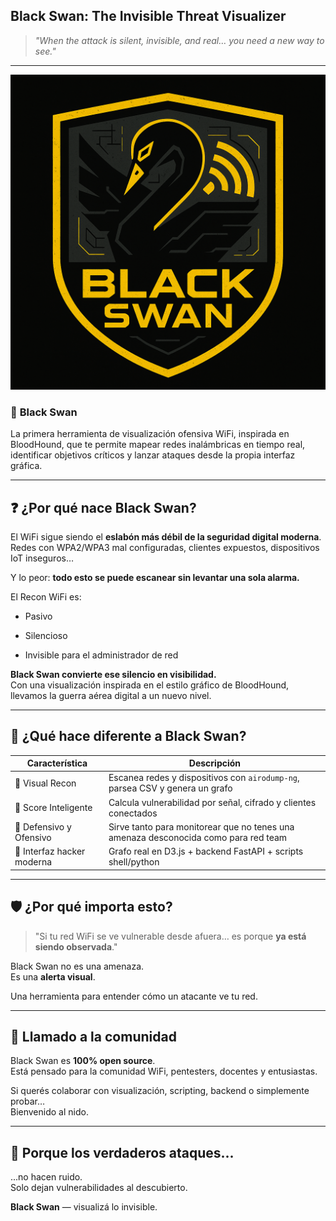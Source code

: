 ## **Black Swan: The Invisible Threat Visualizer**

> *"When the attack is silent, invisible, and real… you need a new way to see."*

* * *
![Logo de BlackSwan](/black-swan-frontend/public/BlackSwan.png)

### 🦢 **Black Swan**

La primera herramienta de visualización ofensiva WiFi, inspirada en BloodHound, que te permite mapear redes inalámbricas en tiempo real, identificar objetivos críticos y lanzar ataques desde la propia interfaz gráfica.

* * *

## ❓ ¿Por qué nace Black Swan?

El WiFi sigue siendo el **eslabón más débil de la seguridad digital moderna**.  
Redes con WPA2/WPA3 mal configuradas, clientes expuestos, dispositivos IoT inseguros…

Y lo peor: **todo esto se puede escanear sin levantar una sola alarma.**

El Recon WiFi es:

- Pasivo
    
- Silencioso
    
- Invisible para el administrador de red
    

**Black Swan convierte ese silencio en visibilidad.**  
Con una visualización inspirada en el estilo gráfico de BloodHound, llevamos la guerra aérea digital a un nuevo nivel.

* * *

## 🧠 ¿Qué hace diferente a Black Swan?

| Característica | Descripción |
| --- | --- |
| 🔎 Visual Recon | Escanea redes y dispositivos con `airodump-ng`, parsea CSV y genera un grafo |
| 🧬 Score Inteligente | Calcula vulnerabilidad por señal, cifrado y clientes conectados |
| 🧠 Defensivo y Ofensivo | Sirve tanto para monitorear que no tenes una amenaza desconocida como para red team | |
| 🧿 Interfaz hacker moderna | Grafo real en D3.js + backend FastAPI + scripts shell/python |

* * *

## 🛡️ ¿Por qué importa esto?

> "Si tu red WiFi se ve vulnerable desde afuera… es porque **ya está siendo observada**."

Black Swan no es una amenaza.  
Es una **alerta visual**.

Una herramienta para entender cómo un atacante ve tu red.  


* * *

## 📢 Llamado a la comunidad

Black Swan es **100% open source**.  
Está pensado para la comunidad WiFi, pentesters, docentes y entusiastas.

Si querés colaborar con visualización, scripting, backend o simplemente probar…  
Bienvenido al nido.
    

* * *

## 🖤 Porque los verdaderos ataques...

...no hacen ruido.  
Solo dejan vulnerabilidades al descubierto.

 **Black Swan** — visualizá lo invisible.

